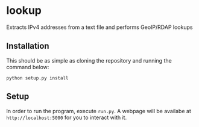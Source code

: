 # lookup
Extracts IPv4 addresses from a text file and performs GeoIP/RDAP lookups

## Installation
This should be as simple as cloning the repository and running the command below:
```
python setup.py install
```

## Setup
In order to run the program, execute `run.py`. A webpage will be availabe at `http://localhost:5000` for you to interact with it.